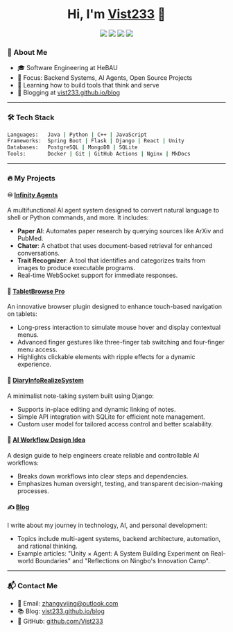 <h1 align="center">Hi, I'm <a href="https://vist233.github.io">Vist233</a> 👋</h1>

<p align="center">
  <a href="https://vist233.github.io"><img src="https://img.shields.io/badge/website-online-brightgreen"/></a>
  <a href="mailto:zhangyvjing@outlook.com"><img src="https://img.shields.io/badge/email-contact-blue"/></a>
  <a href="http://vist233.github.io/blog"><img src="https://img.shields.io/badge/blog-visit-orange"/></a>
  <a href="https://github.com/Vist233"><img src="https://img.shields.io/github/followers/Vist233?label=Follow&style=social"/></a>
</p>

### 🚀 About Me

- 🎓 Software Engineering at HeBAU
- 🔭 Focus: Backend Systems, AI Agents, Open Source Projects
- 🌱 Learning how to build tools that think and serve
- 📝 Blogging at [vist233.github.io/blog](http://vist233.github.io/blog)

---

### 🛠 Tech Stack

```bash
Languages:   Java | Python | C++ | JavaScript 
Frameworks:  Spring Boot | Flask | Django | React | Unity
Databases:   PostgreSQL | MongoDB | SQLite
Tools:       Docker | Git | GitHub Actions | Nginx | MkDocs
````

---

### 🔥 My Projects

#### ♾️ [Infinity Agents](https://github.com/Vist233/Infinite_Agents)

A multifunctional AI agent system designed to convert natural language to shell or Python commands, and more. It includes:

* **Paper AI**: Automates paper research by querying sources like ArXiv and PubMed.
* **Chater**: A chatbot that uses document-based retrieval for enhanced conversations.
* **Trait Recognizer**: A tool that identifies and categorizes traits from images to produce executable programs.
* Real-time WebSocket support for immediate responses.

#### 📱 [TabletBrowse Pro](https://github.com/Vist233/BrowserUseForPad)

An innovative browser plugin designed to enhance touch-based navigation on tablets:

* Long-press interaction to simulate mouse hover and display contextual menus.
* Advanced finger gestures like three-finger tab switching and four-finger menu access.
* Highlights clickable elements with ripple effects for a dynamic experience.

#### 📓 [DiaryInfoRealizeSystem](https://github.com/Vist233/DiaryInfoRealizeSystem)

A minimalist note-taking system built using Django:

* Supports in-place editing and dynamic linking of notes.
* Simple API integration with SQLite for efficient note management.
* Custom user model for tailored access control and better scalability.

#### 🧠 [AI Workflow Design Idea](https://github.com/Vist233/AI-Workflow-Design-Idea)

A design guide to help engineers create reliable and controllable AI workflows:

* Breaks down workflows into clear steps and dependencies.
* Emphasizes human oversight, testing, and transparent decision-making processes.

#### ✍️ [Blog](https://github.com/Vist233/blog)

I write about my journey in technology, AI, and personal development:

* Topics include multi-agent systems, backend architecture, automation, and rational thinking.
* Example articles: "Unity × Agent: A System Building Experiment on Real-world Boundaries" and "Reflections on Ningbo's Innovation Camp".

---

### 📬 Contact Me

* 📧 Email: [zhangyvjing@outlook.com](mailto:zhangyvjing@outlook.com)
* 📚 Blog: [vist233.github.io/blog](http://vist233.github.io/blog)
* 🐙 GitHub: [github.com/Vist233](https://github.com/Vist233)
